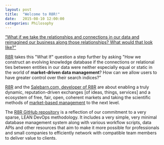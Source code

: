 ```yaml
---
layout: post
title:  "Welcome to R8R!"
date:   2015-08-10 12:00:00
categories: Philosophy
---
```

[“What if we take the relationships and connections in our data and reimagined our business along those relationships? What would that look like?”](https://www.safaribooksonline.com/a/graph-databases-2nd/337963/)  

[R8R](http://R8R.bz) takes this "What If" question a step further by asking "How we construct an evolving knowledge database if the connections or relational ties between entities in our data were neither especially equal or static in the world of **market-driven data management**? How can we allow users to have greater control over their search indices?"

[R8R](http://R8R.bz) and the [Salebarn.com, developer of R8R](http://Salebarn.com) are about enabling a truly dynamic, reputation-driven exchanges [of ideas, things, services] and a ecosystem of free, fair, open, coherent markets and taking the scientific methods of [market-based management](http://www.charleskochinstitute.org/about-institute/market-based-management/guiding-principles-five-dimensions/) to the next level.  

The [R8R GitHub repository](https://github.com/MarkBruns/R8R) is a reflection of our commitment to a very sparse, LEAN DevOps methodology. It includes a very simple, very minimal database management system along with various workflow scripts, data APIs and other resources that aim to make it more possible for professionals and small companies to efficiently network with compatible team members to deliver value to clients.
